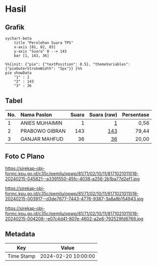 # Hasil

## Grafik

```mermaid
xychart-beta
    title "Perolehan Suara TPS"
    x-axis [01, 02, 03]
    y-axis "Suara" 0 --> 143
    bar [1, 143, 36]
```

```mermaid
%%{init: {"pie": {"textPosition": 0.5}, "themeVariables": {"pieOuterStrokeWidth": "5px"}} }%%
pie showData
    "1" : 1
    "2" : 143
    "3" : 36
```

## Tabel

| No. | Nama Paslon    | Suara | Suara (raw) | Persentase |
|:--- |:-------------- | -----:| -----------:| ----------:|
| 1   | ANIES MUHAIMIN | 1     | [1][p-1]    | 0,56       |
| 2   | PRABOWO GIBRAN | 143   | [143][p-2]  | 79,44      |
| 3   | GANJAR MAHFUD  | 36    | [36][p-3]   | 20,00      |


[p-1]: https://github.com/gigit-pemilu/pemilu-2024-81-maluku/blob/main/pilpres/hitung-suara/sub/81-maluku/sub/71-kota-ambon/sub/02-sirimau/sub/1011-rijali/sub/018-tps/sub/paslon-1.txt
[p-2]: https://github.com/gigit-pemilu/pemilu-2024-81-maluku/blob/main/pilpres/hitung-suara/sub/81-maluku/sub/71-kota-ambon/sub/02-sirimau/sub/1011-rijali/sub/018-tps/sub/paslon-2.txt
[p-3]: https://github.com/gigit-pemilu/pemilu-2024-81-maluku/blob/main/pilpres/hitung-suara/sub/81-maluku/sub/71-kota-ambon/sub/02-sirimau/sub/1011-rijali/sub/018-tps/sub/paslon-3.txt

## Foto C Plano

https://sirekap-obj-formc.kpu.go.id/c35c/pemilu/ppwp/81/71/02/10/11/8171021011018-20240215-045821--a3391550-45fc-4036-a256-2b1ba77d2ef1.jpg

https://sirekap-obj-formc.kpu.go.id/c35c/pemilu/ppwp/81/71/02/10/11/8171021011018-20240215-003917--d3de7677-7443-4776-9387-3a8a8b154943.jpg

https://sirekap-obj-formc.kpu.go.id/c35c/pemilu/ppwp/81/71/02/10/11/8171021011018-20240215-004208--e07c4d41-807e-4602-a2e6-792529fd6769.jpg


## Metadata

| Key        | Value               |
| ---------- | ------------------- |
| Time Stamp | 2024-02-20 10:00:00 |



